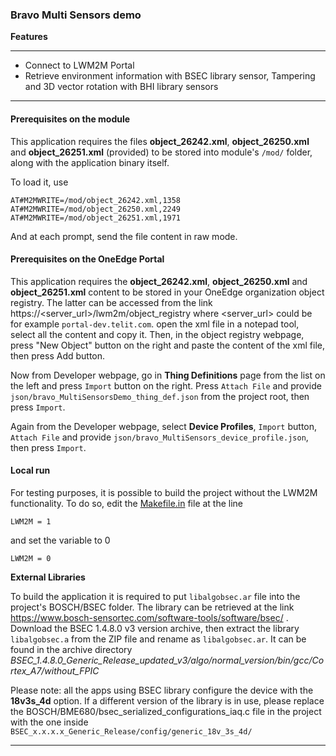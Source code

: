 
### Bravo Multi Sensors demo



**Features**

---

- Connect to LWM2M Portal
- Retrieve environment information with BSEC library sensor, Tampering and 3D vector rotation with BHI library sensors

---

#### Prerequisites on the module

This application requires the files **object_26242.xml**, **object_26250.xml** and **object_26251.xml** (provided) to be stored into module's `/mod/` folder, along with the application binary itself.

To load it, use

`AT#M2MWRITE=/mod/object_26242.xml,1358`
`AT#M2MWRITE=/mod/object_26250.xml,2249`
`AT#M2MWRITE=/mod/object_26251.xml,1971`

And at each prompt, send the file content in raw mode.

#### Prerequisites on the OneEdge Portal

This application requires the **object_26242.xml**, **object_26250.xml** and **object_26251.xml** content to be stored in your OneEdge organization object registry. The latter can be accessed from the link https://<server_url>/lwm2m/object_registry
where <server_url> could be for example `portal-dev.telit.com`. open the xml file in a notepad tool, select all the content and copy it. Then, in the object registry webpage, press "New Object" button on the right and paste the content of the xml file, then press Add button.

Now from Developer webpage, go in **Thing Definitions** page from the list on the left and press `Import` button on the right. Press `Attach File` and provide `json/bravo_MultiSensorsDemo_thing_def.json` from the project root, then press `Import`.

Again from the Developer webpage, select **Device Profiles**, `Import` button, `Attach File` and provide `json/bravo_MultiSensors_device_profile.json`, then press `Import`.


#### Local run

For testing purposes, it is possible to build the project without the LWM2M functionality. To do so, edit the [Makefile.in](Makefile.in) file at the line

```
LWM2M = 1
```

and set the variable to 0

```
LWM2M = 0
```




**External Libraries**

To build the application it is required to put `libalgobsec.ar` file into the project's BOSCH/BSEC folder. The library can be retrieved at the link
https://www.bosch-sensortec.com/software-tools/software/bsec/ . Download the BSEC 1.4.8.0 v3 version archive, then extract the library `libalgobsec.a` from the ZIP file and rename as `libalgobsec.ar`. It can be found in the archive directory
*BSEC_1.4.8.0_Generic_Release_updated_v3/algo/normal_version/bin/gcc/Cortex_A7/without_FPIC*


Please note: all the apps using BSEC library configure the device with the **18v3s_4d** option. If a different version of the library is in use, please replace the BOSCH/BME680/bsec_serialized_configurations_iaq.c file in the project with the one inside `BSEC_x.x.x.x_Generic_Release/config/generic_18v_3s_4d/` 


---


